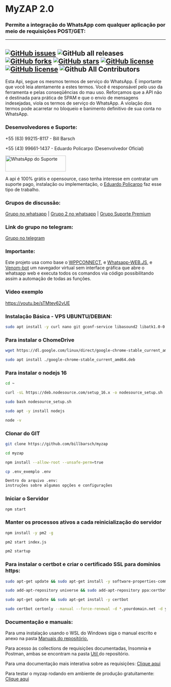 # MyZAP 2.0

### Permite a integração do WhatsApp com qualquer aplicação por meio de requisições POST/GET:
---
<a href="https://github.com/edupoli/MyZap2.0/issues"><img alt="GitHub issues" src="https://img.shields.io/github/issues/edupoli/MyZap2.0"></a>
<img alt="GitHub all releases" src="https://img.shields.io/github/downloads/billbarsch/myzap/total">
<a href="https://github.com/edupoli/MyZap2.0/network"><img alt="GitHub forks" src="https://img.shields.io/github/forks/edupoli/MyZap2.0"></a>
<a href="https://github.com/edupoli/MyZap2.0/stargazers"><img alt="GitHub stars" src="https://img.shields.io/github/stars/edupoli/MyZap2.0"></a>
<a href="https://github.com/edupoli/MyZap2.0"><img alt="GitHub license" src="https://img.shields.io/github/license/edupoli/MyZap2.0"></a>
<a href="https://github.com/edupoli/MyZap2.0"><img alt="GitHub license" src="https://img.shields.io/badge/node-v14.0-green"></a>
<img alt="Github All Contributors" src="https://img.shields.io/github/all-contributors/all-contributors/all-contributors/master">
---
Esta Api, segue os mesmos termos de serviço do WhatsApp. É importante que você leia atentamente a estes termos. Você é responsável pelo uso da ferramenta e pelas conseqüências do mau uso. Reforçamos que a API não é destinada para prática de SPAM e que o envio de mensagens indesejadas, viola os termos de serviço do WhatsApp. A violação dos termos pode acarretar no bloqueio e banimento definitivo de sua conta no WhatsApp.

### Desenvolvedores e Suporte:

+55 (63) 99215-8117 - Bill Barsch

+55 (43) 99661-1437 - Eduardo Policarpo (Desenvolvedor Oficial)

<a target="_blank" href="https://api.whatsapp.com/send?phone=554396611437&text=Gostaria%20de%20mais%20informa%C3%A7%C3%B5es%20sobre%20o%20suporte%20da%20API%20MyZAP" target="_blank"><img title="WhatsApp do Suporte" height="50" width="190" src="https://upload.wikimedia.org/wikipedia/commons/thumb/f/f7/WhatsApp_logo.svg/2000px-WhatsApp_logo.svg.png"></a>

A api é 100% grátis e opensource, caso tenha interesse em contratar um suporte pago, instalação ou implementação, o [Eduardo Policarpo](https://api.whatsapp.com/send?phone=554396611437&text=Gostaria%20de%20mais%20informa%C3%A7%C3%B5es%20sobre%20o%20suporte%20da%20API%20MyZAP) faz esse tipo de trabalho.

### Grupos de discussão:
[Grupo no whatsapp](https://chat.whatsapp.com/IDqZrBmBIYL50Mq63NfraA) | 
[Grupo 2 no whatsapp](https://chat.whatsapp.com/CTVp994clKsKunqzczFfu7) |
[Grupo Suporte Premium](https://chat.whatsapp.com/Eg7D1Yd4RIQ07GkTyMKnxd)

### Link do grupo no telegram:
[Grupo no telegram](https://t.me/joinchat/tOiGjpK_0xg4OGZh)

### Importante:

Este projeto usa como base o [WPPCONNECT](https://github.com/wppconnect-team/wppconnect), e [Whatsapp-WEB.JS](https://github.com/pedroslopez/whatsapp-web.js/), e [Venom-bot](https://github.com/orkestral/venom) um navegador virtual sem interface gráfica que abre o whatsapp web e executa todos os comandos via código possibilitando assim a automação de todas as funções.

### Video exemplo
https://youtu.be/sTMtev62vUE

### Instalação Básica - VPS UBUNTU/DEBIAN:

```bash 
sudo apt install -y curl nano git gconf-service libasound2 libatk1.0-0 libc6 libcairo2 libcups2 libdbus-1-3 libexpat1 libfontconfig1 libgcc1 libgconf-2-4 libgdk-pixbuf2.0-0 libglib2.0-0 libgtk-3-0 libnspr4 libpango-1.0-0 libpangocairo-1.0-0 libstdc++6 libx11-6 libx11-xcb1 libxcb1 libxcomposite1 libxcursor1 libxdamage1 libxext6 libxfixes3 libxi6 libxrandr2 libxrender1 libxss1 libxtst6 ca-certificates fonts-liberation libappindicator1 libnss3 lsb-release xdg-utils wget build-essential apt-transport-https libgbm-dev
```

### Para instalar o ChomeDrive

```bash
wget https://dl.google.com/linux/direct/google-chrome-stable_current_amd64.deb 
```

```bash
sudo apt install ./google-chrome-stable_current_amd64.deb
```

### Para instalar o nodejs 16

```bash 
cd ~ 
```

```bash 
curl -sL https://deb.nodesource.com/setup_16.x -o nodesource_setup.sh
```

```bash
sudo bash nodesource_setup.sh 
```

```bash
sudo apt -y install nodejs
```

```bash
node -v
```

### Clonar do GIT

```bash
git clone https://github.com/billbarsch/myzap 
```

```bash
cd myzap
```

```bash
npm install --allow-root --unsafe-perm=true
```

```bash
cp .env_exemplo .env
```

```bash
Dentro do arquivo .env:
instruções sobre algumas opções e configurações
```

### Iniciar o Servidor

```bash
npm start
```

### Manter os processos ativos a cada reinicialização do servidor

```bash 
npm install -y pm2 -g
```

```bash 
pm2 start index.js
```

```bash 
pm2 startup
```

### Para instalar o certbot e criar o certificado SSL para domínios https:

```bash 
sudo apt-get update && sudo apt-get install -y software-properties-common
```

```bash 
sudo add-apt-repository universe && sudo add-apt-repository ppa:certbot/certbot
```

```bash 
sudo apt-get update && sudo apt-get install -y certbot
```

```bash 
sudo certbot certonly --manual --force-renewal -d *.yourdomain.net -d yourdomain.net --agree-tos --no-bootstrap --manual-public-ip-logging-ok --preferred-challenges dns-01 --server https://acme-v02.api.letsencrypt.org/directory
```

### Documentação e manuais:

Para uma instalação usando o WSL do Windows siga o manual escrito e anexo na pasta <a href="https://github.com/billbarsch/myzap/tree/myzap2.0/manuais/instalacao_local_windows_ubuntu_wsl" target="_blank"> Manuais do repositório.</a>

Para acesso às collections de requisições documentadas, Insomnia e Postman, ambas se encontram na pasta <a href="https://github.com/billbarsch/myzap/tree/myzap2.0/util/postman" target="_blank"> Util </a> do repositório.

Para uma documentação mais interativa sobre as requisições: <a href="https://documenter.getpostman.com/view/15465271/Tzm3oxnt" target="_blank"> Clique aqui </a>

Para testar o myzap rodando em ambiente de produção gratuitamente: <a href="https://apigratis.com.br" target="_blank"> Clique aqui </a>

